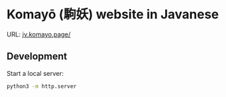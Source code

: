 # Komayō (駒妖) website in Javanese

URL: [jv.komayo.page/](https://jv.komayo.page/)

## Development

Start a local server:

```sh
python3 -m http.server
```

